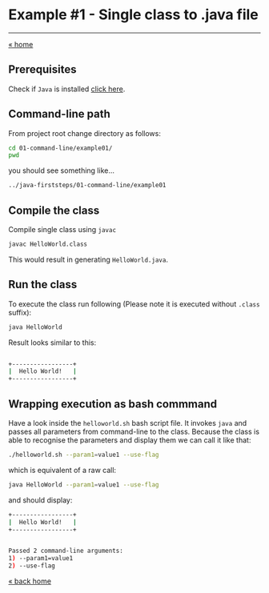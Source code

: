 # Example #1 - Single class to .java file
---

[« home](../../README.md)

## Prerequisites

Check if `Java` is installed [click here](../../JAVA.md).

## Command-line path

From project root change directory as follows:

```bash
cd 01-command-line/example01/
pwd
```

you should see something like... 

```bash
../java-firststeps/01-command-line/example01
```

## Compile the class

Compile single class using `javac` 

```bash
javac HelloWorld.class
```
This would result in generating `HelloWorld.java`.

## Run the class

To execute the class run following (Please note it is executed without `.class` suffix):

```bash
java HelloWorld
```
Result looks similar to this:

```bash

+-----------------+
|  Hello World!   |
+-----------------+

```

## Wrapping execution as bash commmand

Have a look inside the `helloworld.sh` bash script file. It invokes `java` and passes all parameters from command-line to the class.
Because the class is able to recognise the parameters and display them we can call it like that:

```bash
./helloworld.sh --param1=value1 --use-flag
```

which is equivalent of a raw call:

```bash
java HelloWorld --param1=value1 --use-flag
```

and should display:

```bash
+-----------------+
|  Hello World!   |
+-----------------+


Passed 2 command-line arguments: 
1) --param1=value1
2) --use-flag
```

[« back home](../../README.md)